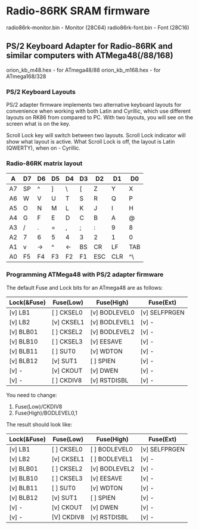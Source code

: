 # Radio-86RK SRAM firmware

radio86rk-monitor.bin - Monitor (28C64)
radio86rk-font.bin    - Font    (28C16)

## PS/2 Keyboard Adapter for Radio-86RK and similar computers with ATMega48(/88/168)

orion_kb_m48.hex - for ATmega48/88
orion_kb_m168.hex - for ATmega168/328

### PS/2 Keyboard Layouts

PS/2 adapter firmware implements two alternative keyboard layouts for convenience when working with both Latin and Cyrillic, which use different layouts on RK86 from compared to PC. With two layouts, you will see on the screen what is on the key.

Scroll Lock key will switch between two layouts. Scroll Lock indicator will show what layout is active. What Scroll Lock is off, the layout is Latin (QWERTY), when on - Cyrillic.

### Radio-86RK matrix layout

 A   | D7 | D6 | D5 | D4 | D3 | D2 | D1 | D0
 --- | ---- | ---- | ---- | ---- | ---- | ---- | ---- | ---
 A7 | SP | ^  | ]  | \  | [  | Z  | Y  | X
 A6 | W  | V  | U  | T  | S  | R  | Q  | P
 A5 | O  | N  | M  | L  | K  | J  | I  | H
 A4 | G  | F  | E  | D  | C  | B  | A  | @
 A3 | /  | .  | =  | ,  | ;  | :  | 9  | 8
 A2 | 7  | 6  | 5  | 4  | 3  | 2  | 1  | 0
 A1 | v  | -> |  ^ | <- | BS | CR | LF | TAB
 A0 | F5 | F4 | F3 | F2 | F1 | ESC | CLR | ^\

### Programming ATMega48 with PS/2 adapter firmware

The default Fuse and Lock bits for an ATmega48 are as follows:

Lock(&Fuse) | Fuse(Low)  | Fuse(High)    | Fuse(Ext)
------------ | ------------ | --------------- | ------------------
[v] LB1     | [ ] CKSEL0 | [v] BODLEVEL0 | [v] SELFPRGEN
[v] LB2     | [v] CKSEL1 | [v] BODLEVEL1 | [v] -
[v] BLB01   | [ ] CKSEL2 | [v] BODLEVEL2 | [v] -
[v] BLB10   | [ ] CKSEL3 | [v] EESAVE    | [v] -
[v] BLB11   | [ ] SUT0   | [v] WDTON     | [v] -
[v] BLB12   | [v] SUT1   | [ ] SPIEN     | [v] -
[v] -       | [v] CKOUT  | [v] DWEN      | [v] -
[v] -       | [ ] CKDIV8 | [v] RSTDISBL  | [v] -

You need to change:
1) Fuse(Low)/CKDIV8
2) Fuse(High)/BODLEVEL0,1

The result should look like:

Lock(&Fuse) | Fuse(Low)  | Fuse(High)    | Fuse(Ext)
------------ | ------------ | --------------- | ------------------
[v] LB1     | [ ] CKSEL0 | [ ] BODLEVEL0 | [v] SELFPRGEN
[v] LB2     | [v] CKSEL1 | [ ] BODLEVEL1 | [v] -
[v] BLB01   | [ ] CKSEL2 | [v] BODLEVEL2 | [v] -
[v] BLB10   | [ ] CKSEL3 | [v] EESAVE    | [v] -
[v] BLB11   | [ ] SUT0   | [v] WDTON     | [v] -
[v] BLB12   | [v] SUT1   | [ ] SPIEN     | [v] -
[v] -       | [v] CKOUT  | [v] DWEN      | [v] -
[v] -       | [V] CKDIV8 | [v] RSTDISBL  | [v] -
